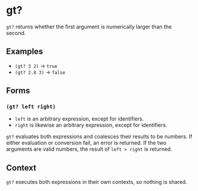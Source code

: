 # gt?

`gt?` returns whether the first argument is numerically larger than the second.

## Examples

* `(gt? 3 2)` -> `true`
* `(gt? 2.0 3)` -> `false`

## Forms

### `(gt? left right)`

* `left` is an arbitrary expression, except for identifiers.
* `right` is likewise an arbitrary expression, except for identifiers.

`gt?` evaluates both expressions and coalesces their results to be numbers. If
either evaluation or conversion fail, an error is returned. If the two arguments
are valid numbers, the result of `left > right` is returned.

## Context

`gt?` executes both expressions in their own contexts, so nothing is shared.
